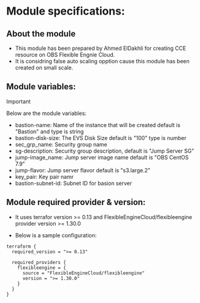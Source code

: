 # Module specifications:

## About the module
 - This module has been prepared by Ahmed ElDakhli for creating CCE resource on OBS Flexible Engnie Cloud.
 - It is considring false auto scaling opption cause this module has been created on small scale.
 
## Module variables:
> [!IMPORTANT]
> Below are the module variables:
 - bastion-name: Name of the instance that will be created default is "Bastion" and type is string
 - bastion-disk-size: The EVS Disk Size default is "100" type is number
 - sec_grp_name: Security group name
 - sg-description: Security group description, default is "Jump Server SG"
 - jump-image_name: Jump server image name default is "OBS CentOS 7.9"
 - jump-flavor: Jump server flavor default is "s3.large.2"
 - key_pair: Key pair namr
 - bastion-subnet-id: Subnet ID for basion server

## Module required provider & version:

- It uses terrafor version >= 0.13 and FlexibleEngineCloud/flexibleengine provider version >= 1.30.0

- Below is a sample configuration:

```
terraform {
  required_version = ">= 0.13"

  required_providers {
    flexibleengine = {
      source = "FlexibleEngineCloud/flexibleengine"
      version = ">= 1.30.0"
    }
  }
}
```